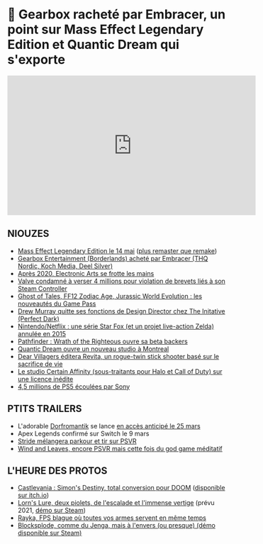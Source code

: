 # 🥐 Gearbox racheté par Embracer, un point sur Mass Effect Legendary Edition et Quantic Dream qui s'exporte


<iframe width="560" height="315" src="https://www.youtube.com/embed/S-cnG3qFN18" frameborder="0" allow="accelerometer; autoplay; clipboard-write; encrypted-media; gyroscope; picture-in-picture" allowfullscreen></iframe>


## NIOUZES

- [Mass Effect Legendary Edition le 14 mai](https://www.youtube.com/watch?v=n8i53TtQ6IQ) ([plus remaster que remake](https://www.gamekult.com/actualite/rendez-vous-le-14-mai-pour-mass-effect-edition-legendaire-3050835647.html))
- [Gearbox Entertainment (Borderlands) acheté par Embracer (THQ Nordic, Koch Media, Deel Silver)](https://venturebeat.com/2021/02/02/embracer-group-acquires-borderlands-maker-gearbox-entertainment-for-1-3-billion/)
- [Après 2020, Electronic Arts se frotte les mains](https://www.gamekult.com/actualite/electronic-arts-le-dematerialise-a-pris-le-pouvoir-dans-les-resultats-de-2020-3050835657.html)
- [Valve condamné à verser 4 millions pour violation de brevets liés à son Steam Controller](https://www.gamesindustry.biz/articles/2021-02-02-valve-loses-controller-patent-case-must-pay-usd4m-in-damages)
- [Ghost of Tales, FF12 Zodiac Age, Jurassic World Evolution : les nouveautés du Game Pass](https://news.xbox.com/en-us/2021/02/02/coming-soon-xbox-game-pass-february-2021/)
- [Drew Murray quitte ses fonctions de Design Director chez The Initative (Perfect Dark)](https://www.ign.com/articles/perfect-dark-design-director-leaves-the-initiative)
- [Nintendo/Netflix : une série Star Fox (et un projet live-action Zelda) annulée en 2015](https://www.nintendolife.com/news/2021/02/nintendo_cancelled_star_fox_tv_show_after_netflix_leaked_legend_of_zelda_plans)
- [Pathfinder : Wrath of the Righteous ouvre sa beta backers](https://www.rockpapershotgun.com/pathfinder-wrath-of-the-righteous-beta-is-available-to-backers-now)
- [Quantic Dream ouvre un nouveau studio à Montreal](https://www.ign.com/articles/quantic-dream-founder-david-cage-discusses-new-montreal-studio-and-unannounced-game)
- [Dear Villagers éditera Revita, un rogue-twin stick shooter basé sur le sacrifice de vie](https://www.youtube.com/watch?v=s_Dckzo4Tuk)
- [Le studio Certain Affinity (sous-traitants pour Halo et Call of Duty) sur une licence inédite](https://www.certainaffinity.com/a-new-original-ip-game-lots-of-hiring/)
- [4,5 millions de PS5 écoulées par Sony](https://www.gamekult.com/actualite/sony-a-ecoule-4-5-millions-de-ps5-en-2020-et-boucle-une-annee-record-3050835659.html)

## PTITS TRAILERS

- L'adorable [Dorfromantik](https://www.youtube.com/watch?v=tsFd3kPTU8g) se lance [en accès anticipé le 25 mars](https://twitter.com/_Toukana/status/1356667704497889282)
- Apex Legends confirmé sur Switch le 9 mars
- [Stride mélangera parkour et tir sur PSVR](https://www.youtube.com/watch?v=nG9sWZEjUJM)
- [Wind and Leaves, encore PSVR mais cette fois du god game méditatif](https://www.youtube.com/watch?v=Cq3MDCVFnZw)

## L'HEURE DES PROTOS

- [Castlevania : Simon's Destiny, total conversion pour DOOM](https://www.youtube.com/watch?v=O485TqiyfqU) ([disponible sur itch.io](https://batandy.itch.io/simonsdestiny))
- [Lorn's Lure, deux piolets, de l'escalade et l'immense vertige](https://www.youtube.com/watch?v=taADPsV7xng) (prévu 2021, [démo sur Steam](https://store.steampowered.com/app/1417930/Lorns_Lure/))
- [Rayka, FPS blague où toutes vos armes servent en même temps](https://www.youtube.com/watch?v=uccVRRiyw74)
- [Blocksplode, comme du Jenga, mais à l'envers (ou presque) (démo disponible sur Steam)](https://store.steampowered.com/app/1049870/Blocksplode/)
